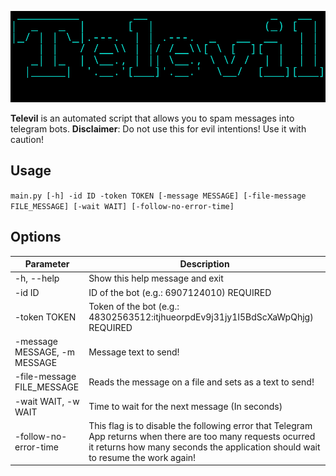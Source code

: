  ![Televil Logo](logo.png "Televil")

**Televil** is an automated script that allows you to spam messages into telegram bots.
**Disclaimer**: Do not use this for evil intentions! Use it with caution!


## Usage

`main.py [-h] -id ID -token TOKEN [-message MESSAGE] [-file-message FILE_MESSAGE] [-wait WAIT] [-follow-no-error-time]`

## Options

| Parameter | Description |
| --------- | ----------- |
| -h, --help | Show this help message and exit |
| -id ID | ID of the bot (e.g.: 6907124010) REQUIRED |
| -token TOKEN | Token of the bot (e.g.: 48302563512:itjhueorpdEv9j31jy1I5BdScXaWpQhjg) REQUIRED |
| -message MESSAGE, -m MESSAGE | Message text to send! |
| -file-message FILE_MESSAGE | Reads the message on a file and sets as a text to send! |
| -wait WAIT, -w WAIT | Time to wait for the next message (In seconds) |
| -follow-no-error-time | This flag is to disable the following error that Telegram App returns when there are too many requests ocurred it returns how many seconds the application should wait to resume the work again! |


